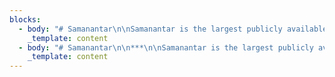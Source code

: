 ```yaml
---
blocks:
  - body: "# Samanantar\n\nSamanantar is the largest publicly available parallel corpora collection for Indic languages: Assamese, Bengali, Gujarati, Hindi, Kannada, Malayalam, Marathi, Oriya, Punjabi, Tamil, Telugu. The corpus has 49.6M sentence pairs between English to Indian Languages.\n\n### Update 04-11-2021\n\nSamanantar v0.3 along with LaBSE scores metadata is available for download. Go to\_[Downloads](https://0q7qi41vai4t7gekt858mnnsfbcu8radbljrsjirhrccjobqg17m.vscode-cdn.net/stable/b06ae3b2d2dbfe28bca3134cc6be65935cdfea6a/out/vs/workbench/contrib/webview/browser/pre/fake.html?id=a90843bf-5a16-4d14-988c-f9231d56d2ba#downloads)\n\n### Dataset Format\n\nThe\_[publicly released version](https://0q7qi41vai4t7gekt858mnnsfbcu8radbljrsjirhrccjobqg17m.vscode-cdn.net/stable/b06ae3b2d2dbfe28bca3134cc6be65935cdfea6a/out/vs/workbench/contrib/webview/browser/pre/fake.html?id=a90843bf-5a16-4d14-988c-f9231d56d2ba#downloads)\_is randomly shuffled, untokenized, and deduplicated.\n\n## Downloads\n\n### Benchmarks\n\nThe testsets used to benchmark IndicTrans can be found\_[here](https://storage.googleapis.com/samanantar-public/benchmarks.zip)\n\n### STS Benchmark\n\nThe Semantic Textual Similarity (STS) benchmark can be downloaded from\_[here](https://storage.googleapis.com/samanantar-public/human\\_annotations.tsv)\n\n### En-Indic\n\nThe entire dataset can be downloaded from\_[Samanantar v0.3](https://storage.googleapis.com/samanantar-public/V0.3/source\\_wise\\_splits.zip).\n\nThe folder has 2 directories\n\n*   existing - all existing data compiled before samanantar\n*   created - mined as part of samanantar\n*   We have separate sub-dir for each source\n\n### Mirror Links\n\n*   Please use this mirror\_[gdrive](https://drive.google.com/file/d/1xrD9bL78mbxpp-DdOw1EHhz1nzin\\_6dX/view?usp=sharing)\_link to download the v0.3 data\n*   Please use this mirror\_[gdrive](https://drive.google.com/drive/folders/1hR-8Mc7qQWsZAC-cw-nUqG8\\_OCqCdq-b?usp=sharing)\_link to download the benchmarks\n\nThe language wise splits for\_**Samanantar v0.2**\_can be found in the table below. Each link contains the number of sentence pairs in millions.\n"
    _template: content
  - body: "# Samanantar\n\n***\n\nSamanantar is the largest publicly available parallel corpora collection for Indic languages: Assamese, Bengali, Gujarati, Hindi, Kannada, Malayalam, Marathi, Oriya, Punjabi, Tamil, Telugu. The corpus has 49.6M sentence pairs between English to Indian Languages.\n\n### Update 04-11-2021\n\nSamanantar v0.3 along with LaBSE scores metadata is available for download. Go to\_[Downloads](https://indicnlp.ai4bharat.org/samanantar/#downloads)\n\n### Dataset Format\n\nThe\_[publicly released version](https://indicnlp.ai4bharat.org/samanantar/#downloads)\_is randomly shuffled, untokenized, and deduplicated.\n\n## Downloads\n\n### Benchmarks\n\nThe testsets used to benchmark IndicTrans can be found\_[here](https://storage.googleapis.com/samanantar-public/benchmarks.zip)\n\n### STS Benchmark\n\nThe Semantic Textual Similarity (STS) benchmark can be downloaded from\_[here](https://storage.googleapis.com/samanantar-public/human\\_annotations.tsv)\n\n### En-Indic\n\nThe entire dataset can be downloaded from\_[Samanantar v0.3](https://storage.googleapis.com/samanantar-public/V0.3/source\\_wise\\_splits.zip).\n\nThe folder has 2 directories\n\n*   existing - all existing data compiled before samanantar\n*   created - mined as part of samanantar\n*   We have separate sub-dir for each source\n\n### Mirror Links\n\n*   Please use this mirror\_[gdrive](https://drive.google.com/file/d/1xrD9bL78mbxpp-DdOw1EHhz1nzin\\_6dX/view?usp=sharing)\_link to download the v0.3 data\n*   Please use this mirror\_[gdrive](https://drive.google.com/drive/folders/1hR-8Mc7qQWsZAC-cw-nUqG8\\_OCqCdq-b?usp=sharing)\_link to download the benchmarks\n\nThe language wise splits for\_**Samanantar v0.2**\_can be found in the table below. Each link contains the number of sentence pairs in millions.\n\nLanguage PairLinken-as\_(9 MB)[0.14M](https://storage.googleapis.com/samanantar-public/V0.2/data/en2indic/en-as.zip)en-bn\_(580 MB)[8.52M](https://storage.googleapis.com/samanantar-public/V0.2/data/en2indic/en-bn.zip)en-gu\_(178 MB)[3.05M](https://storage.googleapis.com/samanantar-public/V0.2/data/en2indic/en-gu.zip)en-hi\_(818 MB)[8.56M](https://storage.googleapis.com/samanantar-public/V0.2/data/en2indic/en-hi.zip)en-kn\_(229 MB)[4.07M](https://storage.googleapis.com/samanantar-public/V0.2/data/en2indic/en-kn.zip)en-ml\_(365 MB)[5.85M](https://storage.googleapis.com/samanantar-public/V0.2/data/en2indic/en-ml.zip)en-mr\_(210 MB)[3.32M](https://storage.googleapis.com/samanantar-public/V0.2/data/en2indic/en-mr.zip)en-or\_(65 MB)[1.00M](https://storage.googleapis.com/samanantar-public/V0.2/data/en2indic/en-or.zip)en-pa\_(175 MB)[2.42M](https://storage.googleapis.com/samanantar-public/V0.2/data/en2indic/en-pa.zip)en-ta\_(350 MB)[5.16M](https://storage.googleapis.com/samanantar-public/V0.2/data/en2indic/en-ta.zip)en-te\_(280 MB)[4.82M](https://storage.googleapis.com/samanantar-public/V0.2/data/en2indic/en-te.zip)\n\n#### Indic-Indic\n\nThe entire Indic-Indic data can be downloaded from\_[here](https://storage.googleapis.com/samanantar-public/V0.2/data/indic2indic/indic2indic.zip)\n\nLanguage wise splits for Indic-Indic data can be downloaded from the table below. Each link contains the number of sentence pairs in millions.\n\nasbnguhiknmlmrorpatateas[0.36M](https://storage.googleapis.com/samanantar-public/V0.2/data/indic2indic/as-bn.zip)[0.14M](https://storage.googleapis.com/samanantar-public/V0.2/data/indic2indic/as-gu.zip)[0.16M](https://storage.googleapis.com/samanantar-public/V0.2/data/indic2indic/as-hi.zip)[0.19M](https://storage.googleapis.com/samanantar-public/V0.2/data/indic2indic/as-kn.zip)[0.23M](https://storage.googleapis.com/samanantar-public/V0.2/data/indic2indic/as-ml.zip)[0.16M](https://storage.googleapis.com/samanantar-public/V0.2/data/indic2indic/as-mr.zip)[0.07M](https://storage.googleapis.com/samanantar-public/V0.2/data/indic2indic/as-or.zip)[0.11M](https://storage.googleapis.com/samanantar-public/V0.2/data/indic2indic/as-pa.zip)[0.22M](https://storage.googleapis.com/samanantar-public/V0.2/data/indic2indic/as-ta.zip)[0.21M](https://storage.googleapis.com/samanantar-public/V0.2/data/indic2indic/as-te.zip)bn[0.36M](https://storage.googleapis.com/samanantar-public/V0.2/data/indic2indic/as-bn.zip)[1.58M](https://storage.googleapis.com/samanantar-public/V0.2/data/indic2indic/bn-gu.zip)[2.53M](https://storage.googleapis.com/samanantar-public/V0.2/data/indic2indic/bn-hi.zip)[2.14M](https://storage.googleapis.com/samanantar-public/V0.2/data/indic2indic/bn-kn.zip)[2.88M](https://storage.googleapis.com/samanantar-public/V0.2/data/indic2indic/bn-ml.zip)[1.83M](https://storage.googleapis.com/samanantar-public/V0.2/data/indic2indic/bn-mr.zip)[0.59M](https://storage.googleapis.com/samanantar-public/V0.2/data/indic2indic/bn-or.zip)[1.11M](https://storage.googleapis.com/samanantar-public/V0.2/data/indic2indic/bn-pa.zip)[2.44M](https://storage.googleapis.com/samanantar-public/V0.2/data/indic2indic/bn-ta.zip)[2.35M](https://storage.googleapis.com/samanantar-public/V0.2/data/indic2indic/bn-te.zip)gu[0.14M](https://storage.googleapis.com/samanantar-public/V0.2/data/indic2indic/as-gu.zip)[1.58M](https://storage.googleapis.com/samanantar-public/V0.2/data/indic2indic/bn-gu.zip)[1.86M](https://storage.googleapis.com/samanantar-public/V0.2/data/indic2indic/bn-hi.zip)[2.07M](https://storage.googleapis.com/samanantar-public/V0.2/data/indic2indic/bn-kn.zip)[2.36M](https://storage.googleapis.com/samanantar-public/V0.2/data/indic2indic/bn-ml.zip)[1.76M](https://storage.googleapis.com/samanantar-public/V0.2/data/indic2indic/bn-mr.zip)[0.53M](https://storage.googleapis.com/samanantar-public/V0.2/data/indic2indic/bn-or.zip)[1.13M](https://storage.googleapis.com/samanantar-public/V0.2/data/indic2indic/bn-pa.zip)[2.07M](https://storage.googleapis.com/samanantar-public/V0.2/data/indic2indic/bn-ta.zip)[2.31M](https://storage.googleapis.com/samanantar-public/V0.2/data/indic2indic/bn-te.zip)hi[0.16M](https://storage.googleapis.com/samanantar-public/V0.2/data/indic2indic/as-hi.zip)[2.53M](https://storage.googleapis.com/samanantar-public/V0.2/data/indic2indic/bn-hi.zip)[1.86M](https://storage.googleapis.com/samanantar-public/V0.2/data/indic2indic/gu-hi.zip)[2.14M](https://storage.googleapis.com/samanantar-public/V0.2/data/indic2indic/hi-kn.zip)[2.72M](https://storage.googleapis.com/samanantar-public/V0.2/data/indic2indic/hi-ml.zip)[1.99M](https://storage.googleapis.com/samanantar-public/V0.2/data/indic2indic/hi-mr.zip)[0.66M](https://storage.googleapis.com/samanantar-public/V0.2/data/indic2indic/hi-or.zip)[1.44M](https://storage.googleapis.com/samanantar-public/V0.2/data/indic2indic/hi-pa.zip)[2.48M](https://storage.googleapis.com/samanantar-public/V0.2/data/indic2indic/hi-ta.zip)[2.42M](https://storage.googleapis.com/samanantar-public/V0.2/data/indic2indic/hi-te.zip)kn[0.19M](https://storage.googleapis.com/samanantar-public/V0.2/data/indic2indic/as-kn.zip)[2.14M](https://storage.googleapis.com/samanantar-public/V0.2/data/indic2indic/bn-kn.zip)[2.07M](https://storage.googleapis.com/samanantar-public/V0.2/data/indic2indic/gu-kn.zip)[2.14M](https://storage.googleapis.com/samanantar-public/V0.2/data/indic2indic/hi-kn.zip)[2.89M](https://storage.googleapis.com/samanantar-public/V0.2/data/indic2indic/kn-ml.zip)[1.82M](https://storage.googleapis.com/samanantar-public/V0.2/data/indic2indic/kn-mr.zip)[0.54M](https://storage.googleapis.com/samanantar-public/V0.2/data/indic2indic/kn-or.zip)[1.12M](https://storage.googleapis.com/samanantar-public/V0.2/data/indic2indic/kn-pa.zip)[2.52M](https://storage.googleapis.com/samanantar-public/V0.2/data/indic2indic/kn-ta.zip)[2.81M](https://storage.googleapis.com/samanantar-public/V0.2/data/indic2indic/kn-te.zip)ml[0.23M](https://storage.googleapis.com/samanantar-public/V0.2/data/indic2indic/as-ml.zip)[2.88M](https://storage.googleapis.com/samanantar-public/V0.2/data/indic2indic/bn-ml.zip)[2.36M](https://storage.googleapis.com/samanantar-public/V0.2/data/indic2indic/gu-ml.zip)[2.72M](https://storage.googleapis.com/samanantar-public/V0.2/data/indic2indic/hi-ml.zip)[2.89M](https://storage.googleapis.com/samanantar-public/V0.2/data/indic2indic/kn-ml.zip)[1.82M](https://storage.googleapis.com/samanantar-public/V0.2/data/indic2indic/ml-mr.zip)[0.56M](https://storage.googleapis.com/samanantar-public/V0.2/data/indic2indic/ml-or.zip)[1.11M](https://storage.googleapis.com/samanantar-public/V0.2/data/indic2indic/ml-pa.zip)[2.60M](https://storage.googleapis.com/samanantar-public/V0.2/data/indic2indic/ml-ta.zip)[2.68M](https://storage.googleapis.com/samanantar-public/V0.2/data/indic2indic/ml-te.zip)mr[0.16M](https://storage.googleapis.com/samanantar-public/V0.2/data/indic2indic/as-mr.zip)[1.83M](https://storage.googleapis.com/samanantar-public/V0.2/data/indic2indic/bn-mr.zip)[1.76M](https://storage.googleapis.com/samanantar-public/V0.2/data/indic2indic/gu-mr.zip)[1.99M](https://storage.googleapis.com/samanantar-public/V0.2/data/indic2indic/hi-mr.zip)[1.82M](https://storage.googleapis.com/samanantar-public/V0.2/data/indic2indic/kn-mr.zip)[1.82M](https://storage.googleapis.com/samanantar-public/V0.2/data/indic2indic/ml-mr.zip)[0.58M](https://storage.googleapis.com/samanantar-public/V0.2/data/indic2indic/mr-or.zip)[1.06M](https://storage.googleapis.com/samanantar-public/V0.2/data/indic2indic/mr-pa.zip)[21.12M](https://storage.googleapis.com/samanantar-public/V0.2/data/indic2indic/mr-ta.zip)[2.23M](https://storage.googleapis.com/samanantar-public/V0.2/data/indic2indic/mr-te.zip)or[0.07M](https://storage.googleapis.com/samanantar-public/V0.2/data/indic2indic/as-or.zip)[0.59M](https://storage.googleapis.com/samanantar-public/V0.2/data/indic2indic/bn-or.zip)[0.53M](https://storage.googleapis.com/samanantar-public/V0.2/data/indic2indic/gu-or.zip)[0.66M](https://storage.googleapis.com/samanantar-public/V0.2/data/indic2indic/hi-or.zip)[0.54M](https://storage.googleapis.com/samanantar-public/V0.2/data/indic2indic/kn-or.zip)[0.56M](https://storage.googleapis.com/samanantar-public/V0.2/data/indic2indic/ml-or.zip)[0.58M](https://storage.googleapis.com/samanantar-public/V0.2/data/indic2indic/mr-or.zip)[0.50M](https://storage.googleapis.com/samanantar-public/V0.2/data/indic2indic/or-pa.zip)[1.09M](https://storage.googleapis.com/samanantar-public/V0.2/data/indic2indic/or-ta.zip)[1.12M](https://storage.googleapis.com/samanantar-public/V0.2/data/indic2indic/or-te.zip)pa[0.11M](https://storage.googleapis.com/samanantar-public/V0.2/data/indic2indic/as-pa.zip)[1.11M](https://storage.googleapis.com/samanantar-public/V0.2/data/indic2indic/bn-pa.zip)[1.13M](https://storage.googleapis.com/samanantar-public/V0.2/data/indic2indic/gu-pa.zip)[1.44M](https://storage.googleapis.com/samanantar-public/V0.2/data/indic2indic/hi-pa.zip)[1.12M](https://storage.googleapis.com/samanantar-public/V0.2/data/indic2indic/kn-pa.zip)[1.11M](https://storage.googleapis.com/samanantar-public/V0.2/data/indic2indic/ml-pa.zip)[1.06M](https://storage.googleapis.com/samanantar-public/V0.2/data/indic2indic/mr-pa.zip)[0.50M](https://storage.googleapis.com/samanantar-public/V0.2/data/indic2indic/or-pa.zip)[1.75M](https://storage.googleapis.com/samanantar-public/V0.2/data/indic2indic/pa-ta.zip)[1.76M](https://storage.googleapis.com/samanantar-public/V0.2/data/indic2indic/pa-te.zip)ta[0.22M](https://storage.googleapis.com/samanantar-public/V0.2/data/indic2indic/as-ta.zip)[2.44M](https://storage.googleapis.com/samanantar-public/V0.2/data/indic2indic/bn-ta.zip)[2.07M](https://storage.googleapis.com/samanantar-public/V0.2/data/indic2indic/gu-ta.zip)[2.48M](https://storage.googleapis.com/samanantar-public/V0.2/data/indic2indic/hi-ta.zip)[2.52M](https://storage.googleapis.com/samanantar-public/V0.2/data/indic2indic/kn-ta.zip)[2.60M](https://storage.googleapis.com/samanantar-public/V0.2/data/indic2indic/ml-ta.zip)[2.12M](https://storage.googleapis.com/samanantar-public/V0.2/data/indic2indic/mr-ta.zip)[1.09M](https://storage.googleapis.com/samanantar-public/V0.2/data/indic2indic/or-ta.zip)[1.75M](https://storage.googleapis.com/samanantar-public/V0.2/data/indic2indic/pa-ta.zip)[2.61M](https://storage.googleapis.com/samanantar-public/V0.2/data/indic2indic/ta-te.zip)te[0.21M](https://storage.googleapis.com/samanantar-public/V0.2/data/indic2indic/as-te.zip)[2.35M](https://storage.googleapis.com/samanantar-public/V0.2/data/indic2indic/bn-te.zip)[2.31M](https://storage.googleapis.com/samanantar-public/V0.2/data/indic2indic/gu-te.zip)[2.42M](https://storage.googleapis.com/samanantar-public/V0.2/data/indic2indic/hi-te.zip)[2.81M](https://storage.googleapis.com/samanantar-public/V0.2/data/indic2indic/kn-te.zip)[2.68M](https://storage.googleapis.com/samanantar-public/V0.2/data/indic2indic/ml-te.zip)[2.23M](https://storage.googleapis.com/samanantar-public/V0.2/data/indic2indic/mr-te.zip)[1.12M](https://storage.googleapis.com/samanantar-public/V0.2/data/indic2indic/or-te.zip)[1.76M](https://storage.googleapis.com/samanantar-public/V0.2/data/indic2indic/pa-te.zip)[2.61M](https://storage.googleapis.com/samanantar-public/V0.2/data/indic2indic/ta-te.zip)\n\n### Change Log\n\n*   06 July 2021, v0.2.1 data with metadata of source and Labse Alignment Score (LAS) was made available\_[here](https://storage.googleapis.com/samanantar-public/V0.2/data/en2indic/samanantar\\_v0.2\\_las.zip)\n*   09 June 2021, The Semantic Textual Similarity (STS) benchmark is now available for download\n*   05 June 2021, The benchmarking testsets are now available for download\n*   15 May 2021, The language wise splits are now available for download\n*   02 May 2021, Indic-Indic v0.2 data has been updated with super strict overlap removal\n*   30 April 2021, v0.2 uses super strict overlap removal of validation and test data with train data\n\n### Contributors\n\n*   Gowtham Ramesh,\_([RBCDSAI](https://rbcdsai.iitm.ac.in/),\_[IITM](https://www.iitm.ac.in/))\n*   Sumanth Doddapaneni,\_([RBCDSAI](https://rbcdsai.iitm.ac.in/),\_[IITM](https://www.iitm.ac.in/))\n*   Aravinth Bheemaraj,\_([Tarento](https://www.linkedin.com/company/tarento-group/),\_[EkStep](https://ekstep.in/))\n*   Mayank Jobanputra,\_([IITM](https://www.iitm.ac.in/))\n*   Raghavan AK,\_([AI4Bharat](https://ai4bharat.org/))\n*   Ajitesh Sharma,\_([Tarento](https://www.linkedin.com/company/tarento-group/),\_[EkStep](https://ekstep.in/))\n*   Sujit Sahoo,\_([Tarento](https://www.linkedin.com/company/tarento-group/),\_[EkStep](https://ekstep.in/))\n*   Harshita Diddee,\_([AI4Bharat](https://ai4bharat.org/))\n*   Mahalakshmi J,\_([AI4Bharat](https://ai4bharat.org/))\n*   Divyanshu Kakwani,\_([IITM](https://www.iitm.ac.in/),\_[AI4Bharat](https://ai4bharat.org/))\n*   Navneet Kumar,\_([Tarento](https://www.linkedin.com/company/tarento-group/),\_[EkStep](https://ekstep.in/))\n*   Aswin Pradeep,\_([Tarento](https://www.linkedin.com/company/tarento-group/),\_[EkStep](https://ekstep.in/))\n*   Srihari Nagaraj,\_([Tarento](https://www.linkedin.com/company/tarento-group/),\_[EkStep](https://ekstep.in/))\n*   Kumar Deepak,\_([Tarento](https://www.linkedin.com/company/tarento-group/),\_[EkStep](https://ekstep.in/))\n*   Vivek Raghavan,\_([EkStep](https://ekstep.in/))\n*   Anoop Kunchukuttan,\_([Microsoft](https://www.microsoft.com/en-in/),\_[AI4Bharat](https://ai4bharat.org/))\n*   Pratyush Kumar,\_([RBCDSAI](https://rbcdsai.iitm.ac.in/),\_[AI4Bharat](https://ai4bharat.org/),\_[IITM](https://www.iitm.ac.in/))\n*   Mitesh Shantadevi Khapra,\_([RBCDSAI](https://rbcdsai.iitm.ac.in/),\_[AI4Bharat](https://ai4bharat.org/),\_[IITM](https://www.iitm.ac.in/))\n\n### Citing\n\nIf you are using any of the resources, please cite the following article:\n\n```\n@misc{ramesh2021samanantar,\n      title={Samanantar: The Largest Publicly Available Parallel Corpora Collection for 11 Indic Languages}, \n      author={Gowtham Ramesh and Sumanth Doddapaneni and Aravinth Bheemaraj and Mayank Jobanputra and Raghavan AK and Ajitesh Sharma and Sujit Sahoo and Harshita Diddee and Mahalakshmi J and Divyanshu Kakwani and Navneet Kumar and Aswin Pradeep and Srihari Nagaraj and Kumar Deepak and Vivek Raghavan and Anoop Kunchukuttan and Pratyush Kumar and Mitesh Shantadevi Khapra},\n      year={2021},\n      eprint={2104.05596},\n      archivePrefix={arXiv},\n      primaryClass={cs.CL}\n}\n\n```\n\nThe bibtex entries for the existing data sources is available\_[here](https://indicnlp.ai4bharat.org/papers/samanantar-existing-data.bib)\n\n### License\n\nThis data is released under this licensing scheme:\n\n*   We do not own any of the text from which this data has been extracted.\n*   We license the actual packaging of this data under the\_[Creative Commons CC0 license (“no rights reserved”)](http://creativecommons.org/publicdomain/zero/1.0).\n*   To the extent possible under law,\_[AI4Bharat](https://indicnlp.ai4bharat.org/samanantar/)\_has waived all copyright and related or neighboring rights to\_Samanantar\n*   This work is published from: India.\n"
    _template: content
---
```


